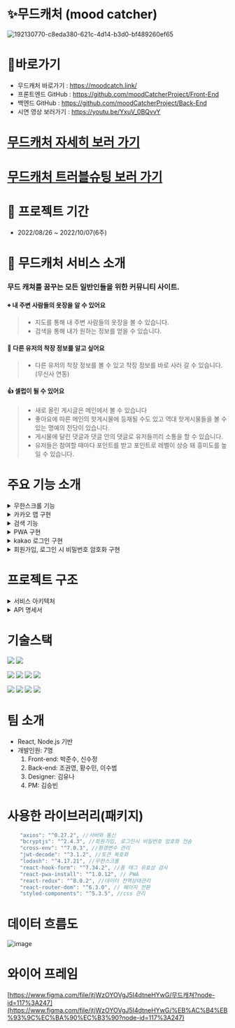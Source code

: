 # ✨무드캐처 (mood catcher)

![192130770-c8eda380-621c-4d14-b3d0-bf489260ef65](https://user-images.githubusercontent.com/109053875/194685680-415a896c-197c-4c19-bf17-9c96970c2477.png)

# 📌바로가기
- 무드캐처 바로가기 : https://moodcatch.link/
- 프론트엔드 GitHub : https://github.com/moodCatcherProject/Front-End
- 백엔드 GitHub : https://github.com/moodCatcherProject/Back-End
- 시연 영상 보러가기 : https://youtu.be/YxuV_0BQvvY

# [무드캐처 자세히 보러 가기](https://github.com/moodCatcherProject/Front-End/wiki/%F0%9F%93%8C-Project)
# [무드캐처 트러블슈팅 보러 가기](https://github.com/moodCatcherProject/Front-End/wiki/%E2%9A%BD-Trouble-Shooting)


# 📆 프로젝트 기간

- 2022/08/26 ~ 2022/10/07(6주)

# 👔 무드캐처 서비스 소개

 ### 무드 캐쳐를 꿈꾸는 모든 일반인들을 위한 커뮤니티 사이트.
 
 #### ⌖ 내 주변 사람들의 옷장을 알 수 있어요
 > - 지도를 통해 내 주변 사람들의 옷장을 볼 수 있습니다.
 > - 검색을 통해 내가 원하는 정보를 얻을 수 있습니다.

#### 👗 다른 유저의 착장 정보를 알고 싶어요
> - 다른 유저의 착장 정보를 볼 수 있고 착장 정보를 바로 사러 갈 수 있습니다.(무신사 연동)

#### 👍 셀럽이 될 수 있어요
 > - 새로 올린 게시글은 메인에서 볼 수 있습니다
 > - 좋아요에 따른 메인의 핫게시물에 등재될 수도 있고 역대 핫게시물들을 볼 수 있는 명예의 전당이 있습니다.
 > - 게시물에 달린 댓글과 댓글 안의 댓글로 유저들끼리 소통을 할 수 있습니다.
 > - 유저들은 참여할 때마다 포인트를 받고 포인트로 레벨이 상승 돼 흥미도를 높일 수 있습니다.

 
 # 주요 기능 소개

<details>
<summary>무한스크롤 기능</summary>
<div markdown="1">       
 <img width="462" alt="ezgif com-gif-maker" src="https://user-images.githubusercontent.com/109053875/194686473-4b3779de-3c45-4d6c-8f60-5964f6079487.gif">
 <img width="462" alt="code" src="https://user-images.githubusercontent.com/109053875/194686572-fd606a7e-1e00-45af-be04-6cb70be1237d.png">

 - 유저의 스크롤 위치에 따른 API 요청으로 무한 스크롤을 구현했습니다
 - lodash 라이브러리의 throttle을 이용하여 동일 이벤트가 반복적으로 시행되는 경우, 
  이벤트의 실제 반복 주기와 상관 없이 임의로 설정한 일정 시간 간격으로 실행하게 하여 함수호출의 빈도를 감소시켰습니다.
</div>
</details>

<details>
<summary>카카오 맵 구현</summary>
<div markdown="1">       
<img width="428" alt="스크린샷 2022-10-08 오후 1 03 05" src="https://user-images.githubusercontent.com/109053875/194687298-5e235fc6-0dda-427c-95b2-b22481865c79.png">

- 주변 유저들의 위치를 알 수 있습니다
- 유저의 프로필을 클릭하면 유저의 옷장을 구경할 수 있습니다.

</div>
</details>
</details>

<details>
<summary>검색 기능</summary>
<div markdown="1">       
<img width="423" alt="스크린샷 2022-10-08 오후 12 49 50" src="https://user-images.githubusercontent.com/109053875/194686831-c3898fd8-1e18-4ab2-b066-138533e56c7d.png">
<img width="511" alt="스크린샷 2022-10-08 오후 12 49 38" src="https://user-images.githubusercontent.com/109053875/194686845-43056546-0767-49a3-a491-03cf81035de5.png">

- 글의 제목이나 작성자로 검색이 가능합니다.
- url로 keyword와 sort를 넘겨주어 검색하는 방식으로 구현했습니다.
- 검색 결과 페이지에서 재검색을 했을 경우 state를 변경시켜 재렌더링시켰습니다.

</div>
</details>

<details>
<summary>PWA 구현</summary>
<div markdown="1">      
<img width="425" alt="스크린샷 2022-10-08 오후 12 52 04" src="https://user-images.githubusercontent.com/109053875/194687010-8ad189d2-2db7-4fb3-b101-3a1d8755d93f.png">

- 모바일 유저의 편의 성을 높이기 위해 PWA를 구현했습니다.

</div>
</details>
<details>
<summary>kakao 로그인 구현</summary>
<div markdown="1">       
<img width="425" alt="카카오" src="https://user-images.githubusercontent.com/109053875/194687017-ec056e3a-b91e-4e9c-869c-cbcbe21de44f.png">
<img width="1269" alt="스크린샷 2022-10-08 오후 12 56 10" src="https://user-images.githubusercontent.com/109053875/194687063-27ce6d13-3cc7-4055-9750-63f08fae3925.png">
 
- 유저의 접근성을 높이기 위해 소셜로그인을 도입했습니다.
- 카카오 개발자 페이지에서 닉네임/성별 창으로 토큰을 url로 주어 리다리엑트 하는 방식으로 구현했습니다.

</div>
</details>
<details>
<summary>회원가입, 로그인 시 비밀번호 암호화 구현</summary>
<div markdown="1">       
<img width="589" alt="스크린샷 2022-10-08 오후 12 59 13" src="https://user-images.githubusercontent.com/109053875/194687181-dcffc72a-1fd9-454b-828e-3a54d2ee7981.png">
<img width="566" alt="스크린샷 2022-10-08 오후 12 57 59" src="https://user-images.githubusercontent.com/109053875/194687185-cd7805ad-a6f0-4eb9-afc0-c14ec07c1392.png">
 
- 백엔드에서 DB로 저장할 때 암호화를 하기는 하지만  
회원가입과 로그인 때 네트워크 창에서 비밀번호가 공개되는 것을 방지하기 위해 암호화 해서 전송하고 있습니다.

</div>
</details>

# 프로젝트 구조
</details>
<details>
<summary>서비스 아키텍처</summary>
<div markdown="1">       
<img width="862" alt="스크린샷 2022-10-08 오후 12 23 35" src="https://user-images.githubusercontent.com/109053875/194685724-265a98a0-3364-4161-a80f-e0260f67a955.png">

</div>
</details>

</details>
<details>
<summary>API 명세서</summary>
<div markdown="1">       
무드캐처의 API명세서 바로가기 : de77ba4d0fee4713b1f8db051119d555
</div>
</details>

# 기술스택
<img src="https://img.shields.io/badge/GitHub-181717?style=for-the-badge&logo=GitHb&logoColor=white"> <img src="https://img.shields.io/badge/GitHub Actions-2088FF?style=for-the-badge&logo=GitHub Actions&logoColor=white">

  <img src="https://img.shields.io/badge/javascript-F7DF1E?style=for-the-badge&logo=javascript&logoColor=black"> <img src="https://img.shields.io/badge/react-61DAFB?style=for-the-badge&logo=react&logoColor=black"> <img src="https://img.shields.io/badge/Redux-764ABC?style=for-the-badge&logo=Redux&logoColor=white"> <img src="https://img.shields.io/badge/styledcomponents-DB7093?style=for-the-badge&logo=styledcomponents&logoColor=white">
    
<img src="https://img.shields.io/badge/Amazon S3-569A31?style=for-the-badge&logo=Amazon S3&logoColor=white">  <img src="https://img.shields.io/badge/CloudFront-FF4F8B?style=for-the-badge&logo=CloudFront&logoColor=white">  <img src="https://img.shields.io/badge/Route 53-232F3E?style=for-the-badge&logo=Route 53&logoColor=white">  <img src="https://img.shields.io/badge/PWA-5A0FC8?style=for-the-badge&logo=PWA&logoColor=white">

#  팀 소개

- React, Node.js 기반
- 개발인원: 7명
  1. Front-end: 박준수, 신수정
  2. Back-end: 조권영, 황수민, 이수범
  3. Designer: 김유나
  4. PM: 김승빈



# 사용한 라이브러리(패키지)

```jsx
    "axios": "^0.27.2", //서버와 통신
    "bcryptjs": "^2.4.3", //회원가입, 로그인시 비밀번호 암호화 전송
    "cross-env": "^7.0.3", //환경변수 관리
    "jwt-decode": "^3.1.2", //토큰 복호화
    "lodash": "^4.17.21", //무한스크롤 
    "react-hook-form": "^7.34.2", //폼 태그 유효성 검사
    "react-pwa-install": "^1.0.12", // PWA
    "react-redux": "^8.0.2", //데이터 전역상태관리
    "react-router-dom": "^6.3.0", // 페이지 전환
    "styled-components": "^5.3.5", //css 관리

```

# 데이터 흐름도

![image](https://user-images.githubusercontent.com/87622597/188310315-d59f7259-d564-4819-ab2c-4f7e7c5991cb.png)

# 와이어 프레임

[https://www.figma.com/file/jtjWzOYOVgJ5I4dtneHYwG/무드캐쳐?node-id=117%3A247](https://www.figma.com/file/jtjWzOYOVgJ5I4dtneHYwG/%EB%AC%B4%EB%93%9C%EC%BA%90%EC%B3%90?node-id=117%3A247)


